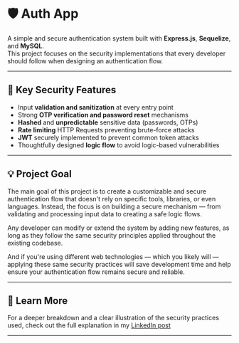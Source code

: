 # 🛡️ Auth App

A simple and secure authentication system built with **Express.js**, **Sequelize**, and **MySQL**.  
This project focuses on the security implementations that every developer should follow when designing an authentication flow.

---

## 🔐 Key Security Features

- Input **validation and sanitization** at every entry point  
- Strong **OTP verification and password reset** mechanisms  
- **Hashed** and **unpredictable** sensitive data (passwords, OTPs)
- **Rate limiting** HTTP Requests preventing brute-force attacks
- **JWT** securely implemented to prevent common token attacks  
- Thoughtfully designed **logic flow** to avoid logic-based vulnerabilities  

---

## 💡 Project Goal

The main goal of this project is to create a customizable and secure authentication flow that doesn't rely on specific tools, libraries, or even languages.
Instead, the focus is on building a secure mechanism — from validating and processing input data to creating a safe logic flows.  

Any developer can modify or extend the system by adding new features, as long as they follow the same security principles applied throughout the existing codebase.

And if you're using different web technologies — which you likely will — applying these same security practices will save development time and help ensure your authentication flow remains secure and reliable.

---

## 📎 Learn More

For a deeper breakdown and a clear illustration of the security practices used, check out the full explanation in my [LinkedIn post](https://www.linkedin.com/posts/mina-samir-037070347_github-0xmunieauth-app-simple-authentication-activity-7351077844292116480-i9Hb?utm_source=share&utm_medium=member_android&rcm=ACoAAFavJysBXgZDbtQSBzKTrntRKa03iciPfS4)

---
